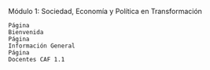 Módulo 1: Sociedad, Economía y Política en Transformación

    Página
    Bienvenida
    Página
    Información General
    Página
    Docentes CAF 1.1 